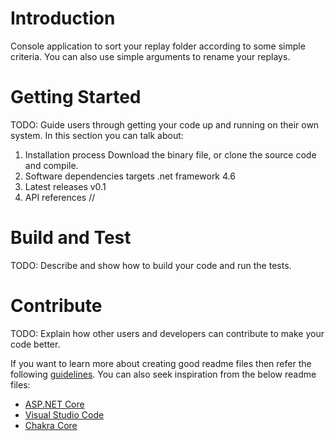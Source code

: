 # Introduction
Console application to sort your replay folder according to some simple criteria. You can also use simple arguments to rename your replays. 

# Getting Started
TODO: Guide users through getting your code up and running on their own system. In this section you can talk about:
1.	Installation process
Download the binary file, or clone the source code and compile.
2.	Software dependencies
targets .net framework 4.6
3.	Latest releases
v0.1
4.	API references
//
# Build and Test
TODO: Describe and show how to build your code and run the tests. 

# Contribute
TODO: Explain how other users and developers can contribute to make your code better. 

If you want to learn more about creating good readme files then refer the following [guidelines](https://www.visualstudio.com/en-us/docs/git/create-a-readme). You can also seek inspiration from the below readme files:
- [ASP.NET Core](https://github.com/aspnet/Home)
- [Visual Studio Code](https://github.com/Microsoft/vscode)
- [Chakra Core](https://github.com/Microsoft/ChakraCore)
